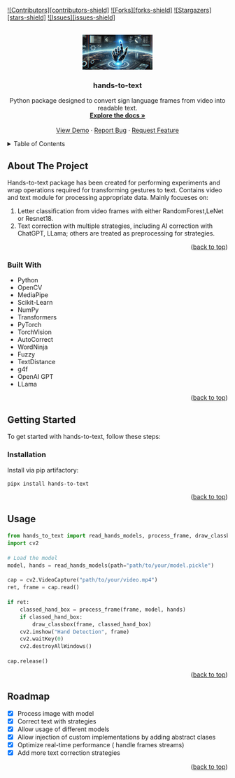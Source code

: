 <a id="readme-top"></a>

[![Contributors][contributors-shield]](https://github.com/sqoshi/hands-to-text/graphs/contributors)
[![Forks][forks-shield]](https://github.com/sqoshi/hands-to-text/network/members)
[![Stargazers][stars-shield]](https://github.com/sqoshi/hands-to-text/stargazers)
[![Issues][issues-shield]](https://github.com/sqoshi/hands-to-text/issues)

<br />
<div align="center">
  <a href="https://github.com/sqoshi/hands-to-text/blob/master/docs/landscape.png">
    <img src="docs/landscape.png" alt="Logo" width="160" height="80">
  </a>

<h3 align="center">hands-to-text</h3>

  <p align="center">
    Python package designed to convert sign language frames from video into readable text.
    <br />
    <a href="https://github.com/sqoshi/hands-to-text"><strong>Explore the docs »</strong></a>
    <br />
    <br />
    <a href="https://github.com/sqoshi/hands-to-text">View Demo</a>
    &middot;
    <a href="https://github.com/sqoshi/hands-to-text/issues/new?labels=bug&template=bug-report---.md">Report Bug</a>
    &middot;
    <a href="https://github.com/sqoshi/hands-to-text/issues/new?labels=enhancement&template=feature-request---.md">Request Feature</a>
  </p>
</div>

<details>
  <summary>Table of Contents</summary>
  <ol>
    <li><a href="#about-the-project">About The Project</a></li>
    <li><a href="#built-with">Built With</a></li>
    <li><a href="#getting-started">Getting Started</a></li>
    <li><a href="#usage">Usage</a></li>
    <li><a href="#roadmap">Roadmap</a></li>
  </ol>
</details>

## About The Project

Hands-to-text package has been created for performing experiments and wrap operations required for transforming gestures to text. Contains video and text module for processing appropriate data. Mainly focueses on:

1. Letter classification from video frames with either RandomForest,LeNet or Resnet18.
2. Text correction with multiple strategies, including AI correction with ChatGPT, LLama; others are treated as preprocessing for strategies.


<p align="right">(<a href="#readme-top">back to top</a>)</p>

### Built With

* Python
* OpenCV
* MediaPipe
* Scikit-Learn
* NumPy
* Transformers
* PyTorch
* TorchVision
* AutoCorrect
* WordNinja
* Fuzzy
* TextDistance
* g4f
* OpenAI GPT
* LLama

<p align="right">(<a href="#readme-top">back to top</a>)</p>

## Getting Started

To get started with hands-to-text, follow these steps:

### Installation

Install via pip artifactory:

```sh
pipx install hands-to-text
```

<p align="right">(<a href="#readme-top">back to top</a>)</p>

## Usage

```python
from hands_to_text import read_hands_models, process_frame, draw_classbox
import cv2

# Load the model
model, hands = read_hands_models(path="path/to/your/model.pickle")

cap = cv2.VideoCapture("path/to/your/video.mp4")
ret, frame = cap.read()

if ret:
    classed_hand_box = process_frame(frame, model, hands)
    if classed_hand_box:
        draw_classbox(frame, classed_hand_box)
    cv2.imshow("Hand Detection", frame)
    cv2.waitKey(0)
    cv2.destroyAllWindows()

cap.release()
```

<p align="right">(<a href="#readme-top">back to top</a>)</p>

## Roadmap

* [x] Process image with model
* [x] Correct text with strategies
* [x] Allow usage of different models
* [x] Allow injection of custom implementations by adding abstract clases
* [x] Optimize real-time performance ( handle frames streams)
* [x] Add more text correction strategies

<p align="right">(<a href="#readme-top">back to top</a>)</p>

